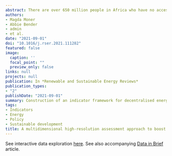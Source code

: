 ```yaml
---
abstract: There are over 650 million people in Africa who have no access to electricity; this is in sharp contrast to the continent's vast untapped renewable energy potential and due largely to the historical lack of investments in energy infrastructure. New investments in decentralised power generation within Sub-Saharan Africa play a progressively important role in increasing energy access and addressing the continent's electricity supply shortages. Tracking the performance of Sub-Saharan African countries along various socio-political and economic axes can spur the mobilisation of private, public and international sectors in investing in decentralised energy technologies. An increasing amount of high-resolution global spatial data are available, and used for various assessments. However, key multidimensional indicators are mainly still provided only at the national level. To this end, we present a comprehensive and consistent analysis of the attractiveness for decentralised photovoltaic technologies at an unprecedented level of detail using both high-resolution spatial data and national reports. We develop and build a new composite indicator that considers the interplay between social, political, environmental and financial factors at a granular regional level for Sub-Saharan Africa and embeds within it the importance of the local production costs at high-spatial resolution.
authors:
- Magda Moner
- Abbie Bender
- admin
- et al.
date: "2021-09-01"
doi: "10.1016/j.rser.2021.111282"
featured: false
image:
  caption: ''
  focal_point: ""
  preview_only: false
links: null
projects: null
publication: In *Renewable and Sustainable Energy Reviews*
publication_types:
- "2"
publishDate: "2021-09-01"
summary: Construction of an indicator framework for decentralised energy investments in Africa.
tags:
- Indicators
- Energy
- Policy
- Sustainable development
title: A multidimensional high-resolution assessment approach to boost decentralised energy investments in Sub-Saharan Africa
---
```


See interactive data exploration [here](https://africa-knowledge-platform.ec.europa.eu/pvdei#!). See also accompanying [Data in Brief](https://doi.org/10.1016/j.dib.2021.107265) article.
